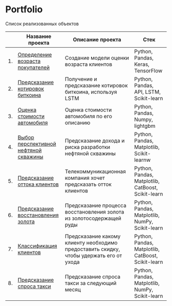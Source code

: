 # Portfolio

Список реализованных объектов

|    | __Название проекта__                | __Описание проекта__                                                     | __Стек__                                                         |
| ---- | ------------------------------------------------------------ | ------------------------------------------------------------ | ------------------------------------------------------------ |
| 1.   | [Определение возраста покупателей](https://github.com/leonafan1942/Portfolio/tree/main/Age_determining) | Создание модели оценки возраста клиентов | Python, Pandas, Keras, TensorFlow      |
| 2.   | [Предсказание котировок биткоина](https://github.com/leonafan1942/Portfolio/tree/main/BTC_quote_prediction) | Получение и предсказание котировок биткоина, используя LSTM | Python, Pandas, API, LSTM, Scikit-learn |
| 3.   | [Оценка стоимости автомобиля](https://github.com/leonafan1942/Portfolio/tree/main/Estimating_car_values) | Оценка стоимости автомобиля по его описанию | Python, Pandas, Numpy, lightgbm |
| 4.   | [Выбор перспективной нефтяной скважины](https://github.com/leonafan1942/Portfolio/tree/main/Income_oil_well) | Предсказание дохода и риска разработки нефтяной скважины | Python, Pandas, Matplotlib, Scikit-learnw      |
| 5.   | [Предсказание оттока клиентов](https://github.com/leonafan1942/Portfolio/tree/main/Promo_code_recommendation) | Телекоммуникационная компания хочет предсказать отток клиентов  | Python, Pandas, Matplotlib, CatBoost, Scikit-learn |
| 6.   | [Предсказание восстановления золота](https://github.com/leonafan1942/Portfolio/tree/main/Recovery_of_gold_from_ore) | Предсказание процесса восстановления золота из золотосодержащей руды | Python, Pandas, Matplotlib, NumPy, Scikit-learn |
| 7.   | [Классификация клиентов](https://github.com/leonafan1942/Portfolio/tree/main/Tariff_recommendation) | Предсказание какому клиенту необходимо предоставить скидку, чтобы удержать его от ухода | Python, Pandas, Matplotlib, CatBoost, Scikit-learn |
| 8.   | [Предсказание спроса такси](https://github.com/leonafan1942/Portfolio/tree/main/taxi_demand) |  Предсказание спроса такси за следующий месяц         | Python, Pandas, Matplotlib, NumPy, Scikit-learn |

